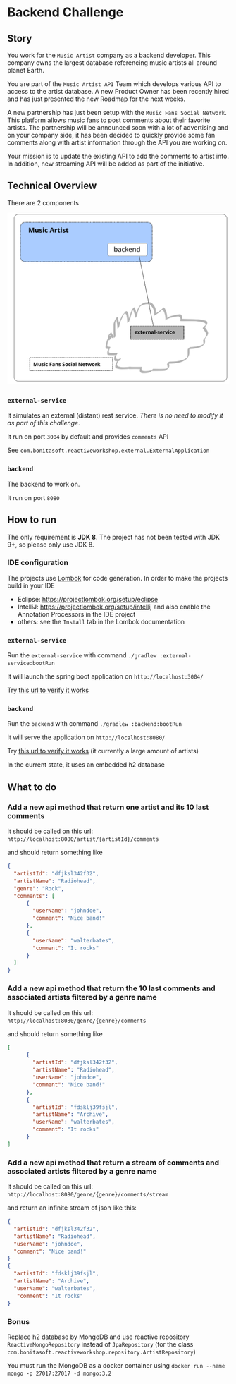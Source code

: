 # Backend Challenge

## Story


You work for the `Music Artist` company as a backend developer.
This company owns the largest database referencing music artists all around planet Earth.

You are part of the `Music Artist API` Team which develops various API to access to the artist database.
A new Product Owner has been recently hired and has just presented the new Roadmap for the next weeks.

A new partnership has just been setup with the `Music Fans Social Network`. This platform allows music fans to post comments
about their favorite artists. The partnership will be announced soon with a lot of advertising and on your company side,
it has been decided to quickly provide some fan comments along with artist information through the API you are working on.

Your mission is to update the existing API to add the comments to artist info. In addition, new streaming API will be added
as part of the initiative.



## Technical Overview

There are 2 components

![macro architecture](doc/macro_architecture.svg)



### `external-service`

It simulates an external (distant) rest service. *There is no need to modify it as part of this challenge*.

It run on port `3004` by default and provides `comments` API

See `com.bonitasoft.reactiveworkshop.external.ExternalApplication` 

### `backend`

The backend to work on.

It run on port `8080`


## How to run

The only requirement is **JDK 8**. The project has not been tested with JDK 9+, so please only use JDK 8.

### IDE configuration

The projects use [Lombok](https://projectlombok.org/) for code generation. In order to make the projects build in your IDE
* Eclipse: https://projectlombok.org/setup/eclipse
* IntelliJ: https://projectlombok.org/setup/intellij and also enable the Annotation Processors in the IDE project
* others: see the `Install` tab in the Lombok documentation



### `external-service`

Run the `external-service` with command `./gradlew :external-service:bootRun`

It  will launch the spring boot application on `http://localhost:3004/`

Try [this url to verify it works](http://localhost:3004/comments/last10)

### `backend`

Run the `backend` with command `./gradlew :backend:bootRun`

It will serve the application on `http://localhost:8080/`

Try [this url to verify it works](http://localhost:8080/artists) (it currently a large amount of artists)

In the current state, it uses an embedded h2 database


## What to do

### Add a new api method that return one artist and its 10 last comments

It should be called on this url: `http://localhost:8080/artist/{artistId}/comments`

and should return something like
```json
{ 
  "artistId": "dfjksl342f32",
  "artistName": "Radiohead",
  "genre": "Rock",
  "comments": [
      {
        "userName": "johndoe",
        "comment": "Nice band!"
      },
      {
        "userName": "walterbates",
        "comment": "It rocks"
      }
  ]
}
```


### Add a new api method that return the 10 last comments and associated artists filtered by a genre name

It should be called on this url: `http://localhost:8080/genre/{genre}/comments`

and should return something like
```json
[
      {
        "artistId": "dfjksl342f32",
        "artistName": "Radiohead",
        "userName": "johndoe",
        "comment": "Nice band!"
      },
      {
        "artistId": "fdsklj39fsjl",
        "artistName": "Archive",
        "userName": "walterbates",
        "comment": "It rocks"
      }
]
```

### Add a new api method that return a stream of comments and associated artists filtered by a genre name

It should be called on this url: `http://localhost:8080/genre/{genre}/comments/stream`

and return an infinite stream of json like this:

```json
{
  "artistId": "dfjksl342f32",
  "artistName": "Radiohead",
  "userName": "johndoe",
  "comment": "Nice band!"
}
{
  "artistId": "fdsklj39fsjl",
  "artistName": "Archive",
  "userName": "walterbates",
   "comment": "It rocks"
}
```


### Bonus

Replace h2 database by MongoDB and use reactive repository `ReactiveMongoRepository` instead of `JpaRepository` (for the class `com.bonitasoft.reactiveworkshop.repository.ArtistRepository`)

You must run the MongoDB as a docker container using `docker run --name mongo -p 27017:27017 -d mongo:3.2`




